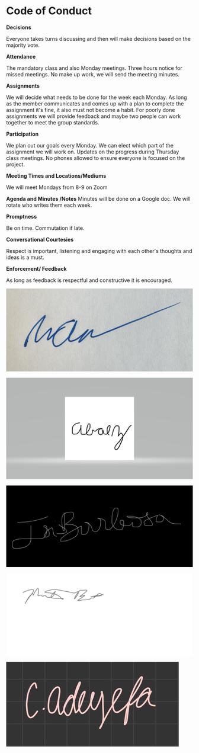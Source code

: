 # Code of Conduct

**Decisions**

Everyone takes turns discussing and then will make decisions based on the majority vote.

**Attendance**

The mandatory class and also Monday meetings. Three hours notice for missed meetings.
No make up work, we will send the meeting minutes.

**Assignments**

We will decide what needs to be done for the week each Monday. As long as the member communicates and comes up with a plan to complete the assignment it's fine, it also must not become a habit. For poorly done assignments we will provide feedback and maybe two people can work together to meet the group standards.

**Participation**

We plan out our goals every Monday. We can elect which part of the assignment we will work on. Updates on the progress during Thursday class meetings. No phones allowed to ensure everyone is focused on the project.

**Meeting Times and Locations/Mediums**

We will meet Mondays from 8-9 on Zoom

**Agenda and Minutes /Notes**
Minutes will be done on a Google doc. We will rotate who writes them each week.

**Promptness**

Be on time. Commutation if late.

**Conversational Courtesies**

Respect is important, listening and engaging with each other's thoughts and ideas is a must.

**Enforcement/ Feedback**

As long as feedback is respectful and constructive it is encouraged.


![Zach's Signature](src/zach_signature.jpg)

![Alex's Signature](src/Baez_Signature.png)

![Isis's Signature](src/isis_signature.jpg)

![Mike's Signature](src/Signature.png)

![Christine's Signature](src/christine_signature.jpg)

